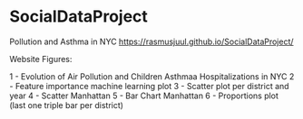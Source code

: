 # SocialDataProject
Pollution and Asthma in NYC
https://rasmusjuul.github.io/SocialDataProject/


Website Figures:

1 - Evolution of Air Pollution and Children Asthmaa Hospitalizations in NYC
2 - Feature importance machine learning plot
3 - Scatter plot per district and year
4 - Scatter Manhattan
5 - Bar Chart Manhattan
6 - Proportions plot (last one triple bar per district)

